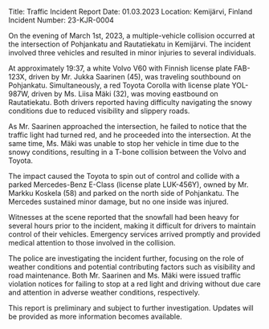  Title: Traffic Incident Report
Date: 01.03.2023
Location: Kemijärvi, Finland
Incident Number: 23-KJR-0004

On the evening of March 1st, 2023, a multiple-vehicle collision occurred at the intersection of Pohjankatu and Rautatiekatu in Kemijärvi. The incident involved three vehicles and resulted in minor injuries to several individuals.

At approximately 19:37, a white Volvo V60 with Finnish license plate FAB-123X, driven by Mr. Jukka Saarinen (45), was traveling southbound on Pohjankatu. Simultaneously, a red Toyota Corolla with license plate YOL-987W, driven by Ms. Liisa Mäki (32), was moving eastbound on Rautatiekatu. Both drivers reported having difficulty navigating the snowy conditions due to reduced visibility and slippery roads.

As Mr. Saarinen approached the intersection, he failed to notice that the traffic light had turned red, and he proceeded into the intersection. At the same time, Ms. Mäki was unable to stop her vehicle in time due to the snowy conditions, resulting in a T-bone collision between the Volvo and Toyota.

The impact caused the Toyota to spin out of control and collide with a parked Mercedes-Benz E-Class (license plate LUK-456Y), owned by Mr. Markku Koskela (58) and parked on the north side of Pohjankatu. The Mercedes sustained minor damage, but no one inside was injured.

Witnesses at the scene reported that the snowfall had been heavy for several hours prior to the incident, making it difficult for drivers to maintain control of their vehicles. Emergency services arrived promptly and provided medical attention to those involved in the collision.

The police are investigating the incident further, focusing on the role of weather conditions and potential contributing factors such as visibility and road maintenance. Both Mr. Saarinen and Ms. Mäki were issued traffic violation notices for failing to stop at a red light and driving without due care and attention in adverse weather conditions, respectively.

This report is preliminary and subject to further investigation. Updates will be provided as more information becomes available.